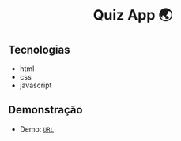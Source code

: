 <h1 align="center">Quiz App 🌏</1>

## Tecnologias
   - html
   - css
   - javascript

## Demonstração
 - Demo: <a href="https://al3xsandro.github.io/quiz-app">`URL`</a>
